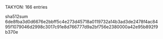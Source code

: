 TAKYON: 166 entries

sha512sum 6de8fba3d0d6676e2bbff5c4e273d45718a0119732a14b3ad3de2478f4ac8495f1079046d2998c3017c91e8d766777d9a2bf756e2380000a42e95b892f9b370e